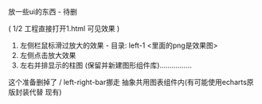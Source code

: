 放一些ui的东西 - 待删

( 1/2 工程直接打开1.html 可见效果 )

1. 左侧栏鼠标滑过放大的效果 - 目录: left-1 <里面的png是效果图>
2. 左侧点击放大效果
3. 左右并排显示的柱图 (保留并新建图形组件库)................

这个准备删掉了 / left-right-bar挪走 抽象共用图表组件内(有可能使用echarts原版封装代替 现有)
